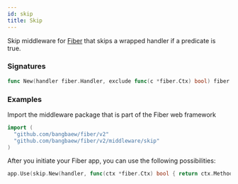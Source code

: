 ```yaml
---
id: skip
title: Skip
---
```


Skip middleware for [Fiber](https://github.com/gofiber/fiber) that skips a wrapped handler if a predicate is true.

### Signatures
```go
func New(handler fiber.Handler, exclude func(c *fiber.Ctx) bool) fiber.Handler
```

### Examples
Import the middleware package that is part of the Fiber web framework
```go
import (
  "github.com/bangbaew/fiber/v2"
  "github.com/bangbaew/fiber/v2/middleware/skip"
)
```

After you initiate your Fiber app, you can use the following possibilities:
```go
app.Use(skip.New(handler, func(ctx *fiber.Ctx) bool { return ctx.Method() == fiber.MethodOptions }))
```

